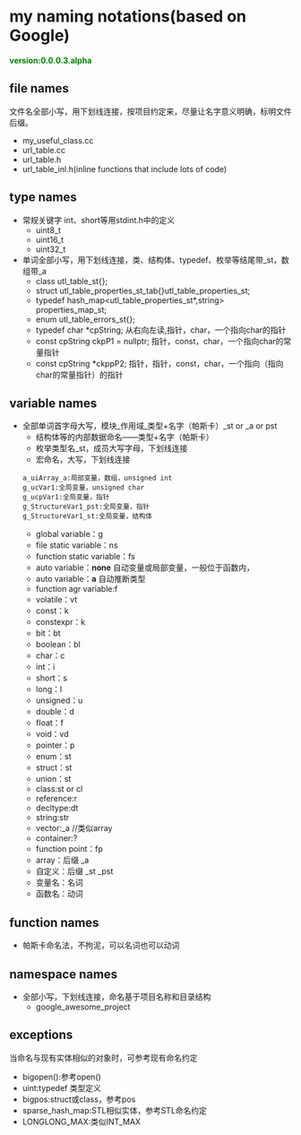 # <a name="main"></a>my naming notations(based on Google)

**<font color=green>version:0.0.0.3.alpha</font>**

## <a name="FN"></a>file names

文件名全部小写，用下划线连接，按项目约定来，尽量让名字意义明确，标明文件后缀。
* my_useful_class.cc
* url_table.cc
* url_table.h
* url_table_inl.h(inline functions that include lots of code)

## <a name="TN"></a>type names

* 常规关键字 int、short等用stdint.h中的定义
    * uint8_t
    * uint16_t
    * uint32_t
* 单词全部小写，用下划线连接，类、结构体、typedef、枚举等结尾带_st，数组带_a
    * class utl_table_st{};
    * struct utl_table_properties_st_tab{}utl_table_properties_st;
    * typedef hash_map<utl_table_properties_st*,string> properties_map_st;
    * enum utl_table_errors_st{};
    * typedef char *cpString;  从右向左读,指针，char，一个指向char的指针
    * const cpString ckpP1 = nullptr;   指针，const，char，一个指向char的常量指针
    * const cpString *ckppP2;  指针，指针，const，char，一个指向（指向char的常量指针）的指针

## <a name="VN"></a>variable names

* 全部单词首字母大写，模块_作用域_类型+名字（帕斯卡）_st or _a or pst
    * 结构体等的内部数据命名——类型+名字（帕斯卡）
    * 枚举类型名_st，成员大写字母，下划线连接
    * 宏命名，大写，下划线连接
    ```
    a_uiArray_a:局部变量，数组，unsigned int
    g_ucVar1:全局变量，unsigned char
    g_ucpVar1:全局变量，指针
    g_StructureVar1_pst:全局变量，指针
    g_StructureVar1_st:全局变量，结构体
    ```
    * global variable：g
    * file static variable：ns
    * function static variable：fs
    * auto variable：**none**  自动变量或局部变量，一般位于函数内，
    * auto variable：**a**  自动推断类型
    * function agr variable:f
    * volatile：vt
    * const：k
    * constexpr：k
    * bit：bt
    * boolean：bl
    * char：c
    * int：i
    * short：s
    * long：l
    * unsigned：u
    * double：d
    * float：f
    * void：vd
    * pointer：p
    * enum：st
    * struct：st
    * union：st
    * class:st or cl
    * reference:r
    * decltype:dt
    * string:str
    * vector:_a  //类似array
    * container:?
    * function point：fp
    * array：后缀 _a
    * 自定义：后缀 _st _pst
    * 变量名：名词
    * 函数名：动词

## <a name="FN"></a>function names

* 帕斯卡命名法，不拘泥，可以名词也可以动词

## <a name="NN"></a>namespace names

* 全部小写，下划线连接，命名基于项目名称和目录结构
    * google_awesome_project

## <a name="EX"></a>exceptions

当命名与现有实体相似的对象时，可参考现有命名约定
* bigopen():参考open()
* uint:typedef 类型定义
* bigpos:struct或class，参考pos
* sparse_hash_map:STL相似实体，参考STL命名约定
* LONGLONG_MAX:类似INT_MAX